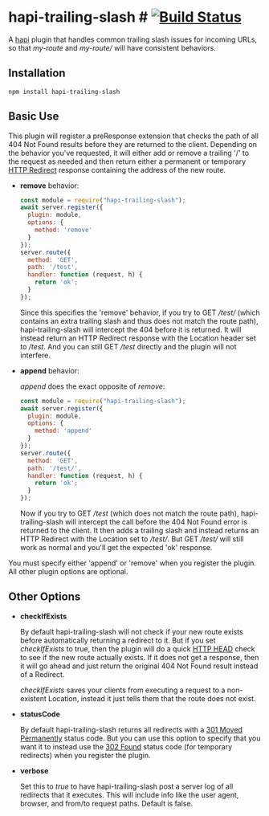 # hapi-trailing-slash # [![Build Status](https://travis-ci.org/firstandthird/hapi-trailing-slash.svg?branch=master)](https://travis-ci.org/firstandthird/hapi-trailing-slash)

A [hapi](https://hapi.dev/) plugin that handles common trailing slash issues for incoming URLs,
so that _my-route_ and _my-route/_ will have consistent behaviors.

## Installation

```
npm install hapi-trailing-slash
```

## Basic Use

This plugin will register a preResponse extension that checks the path of all 404 Not Found results  before they are returned to the client. Depending on the behavior you've requested, it will either add or remove a trailing '/' to the request as needed and then return either a permanent or temporary [HTTP Redirect](https://developer.mozilla.org/en-US/docs/Web/HTTP/Status/301) response containing the address of the new route.    

- __remove__ behavior:

  ```javascript
  const module = require("hapi-trailing-slash");
  await server.register({
    plugin: module,
    options: {
      method: 'remove'
    }
  });
  server.route({
    method: 'GET',
    path: '/test',
    handler: function (request, h) {
      return 'ok';
    }
  });
  ```

  Since this specifies the 'remove' behavior, if you try to GET _/test/_ (which contains an extra trailing slash and thus does not match the route path), hapi-trailing-slash will intercept the 404 before it is returned.  It will instead return an HTTP Redirect response with the Location header set to _/test_.  And you can still GET _/test_ directly and the plugin will not interfere.

- __append__ behavior:

  _append_ does the exact opposite of _remove_:

    ```javascript
    const module = require("hapi-trailing-slash");
    await server.register({
      plugin: module,
      options: {
        method: 'append'
      }
    });
    server.route({
      method: 'GET',
      path: '/test/',
      handler: function (request, h) {
        return 'ok';
      }
    });
    ```

    Now if you try to GET _/test_ (which does not match the route path), hapi-trailing-slash will intercept the call before the 404 Not Found error is returned to the client.  It then adds a trailing slash and instead returns an HTTP Redirect with the Location set to _/test/_.   But GET _/test/_ will still work as normal and you'll get the expected 'ok' response.


You must specify either 'append' or 'remove' when you register the plugin.  All other plugin options are optional.  

## Other Options

- __checkIfExists__

  By default hapi-trailing-slash will not check if your new route exists before automatically returning a redirect to it.  But if you set _checkIfExists_ to true, then the plugin will do a quick [HTTP HEAD](https://developer.mozilla.org/en-US/docs/Web/HTTP/Methods/HEAD) check to see if the new route actually exists.  If it does not get a response, then it will go ahead and just return the original 404 Not Found result instead of a Redirect.

   _checkIfExists_ saves your clients from executing a request to a non-existent Location, instead it just tells them that the route does not exist.   

- __statusCode__

  By default hapi-trailing-slash returns all redirects with a [301 Moved Permanently](https://developer.mozilla.org/en-US/docs/Web/HTTP/Status/301) status code.  But you can use this option to specify that you want it to instead use the [302 Found](https://developer.mozilla.org/en-US/docs/Web/HTTP/Status/302) status code (for temporary redirects) when you register the plugin.

- __verbose__

  Set this to _true_ to have hapi-trailing-slash post a server log of all redirects that it executes. This will include info like the user agent, browser, and from/to request paths.  Default is false.
